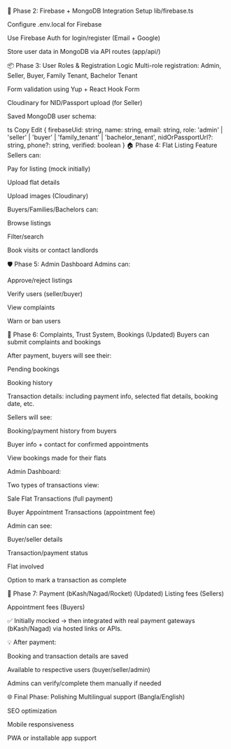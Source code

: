 🚀 Phase 2: Firebase + MongoDB Integration
Setup lib/firebase.ts

Configure .env.local for Firebase

Use Firebase Auth for login/register (Email + Google)

Store user data in MongoDB via API routes (app/api/)

📦 Phase 3: User Roles & Registration Logic
Multi-role registration: Admin, Seller, Buyer, Family Tenant, Bachelor Tenant

Form validation using Yup + React Hook Form

Cloudinary for NID/Passport upload (for Seller)

Saved MongoDB user schema:

ts
Copy
Edit
{
firebaseUid: string,
name: string,
email: string,
role: 'admin' | 'seller' | 'buyer' | 'family_tenant' | 'bachelor_tenant',
nidOrPassportUrl?: string,
phone?: string,
verified: boolean
}
🏠 Phase 4: Flat Listing Feature
Sellers can:

Pay for listing (mock initially)

Upload flat details

Upload images (Cloudinary)

Buyers/Families/Bachelors can:

Browse listings

Filter/search

Book visits or contact landlords

🛡️ Phase 5: Admin Dashboard
Admins can:

Approve/reject listings

Verify users (seller/buyer)

View complaints

Warn or ban users

💬 Phase 6: Complaints, Trust System, Bookings (Updated)
Buyers can submit complaints and bookings

After payment, buyers will see their:

Pending bookings

Booking history

Transaction details: including payment info, selected flat details, booking date, etc.

Sellers will see:

Booking/payment history from buyers

Buyer info + contact for confirmed appointments

View bookings made for their flats

Admin Dashboard:

Two types of transactions view:

Sale Flat Transactions (full payment)

Buyer Appointment Transactions (appointment fee)

Admin can see:

Buyer/seller details

Transaction/payment status

Flat involved

Option to mark a transaction as complete

💸 Phase 7: Payment (bKash/Nagad/Rocket) (Updated)
Listing fees (Sellers)

Appointment fees (Buyers)

✅ Initially mocked → then integrated with real payment gateways (bKash/Nagad) via hosted links or APIs.

💡 After payment:

Booking and transaction details are saved

Available to respective users (buyer/seller/admin)

Admins can verify/complete them manually if needed

🌐 Final Phase: Polishing
Multilingual support (Bangla/English)

SEO optimization

Mobile responsiveness

PWA or installable app support
